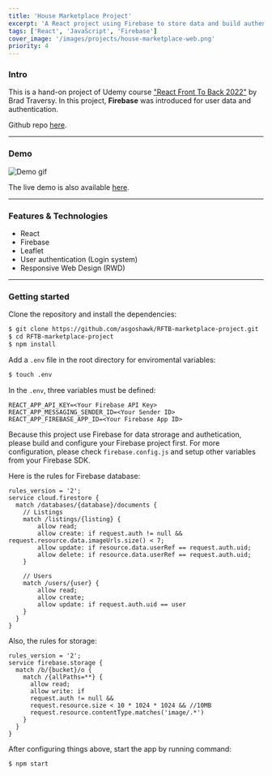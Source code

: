 ```yaml
---
title: 'House Marketplace Project'
excerpt: 'A React project using Firebase to store data and build authentication.'
tags: ['React', 'JavaScript', 'Firebase']
cover_image: '/images/projects/house-marketplace-web.png'
priority: 4
---
```


### Intro

This is a hand-on project of Udemy course ["React Front To Back 2022"](https://www.udemy.com/course/react-front-to-back-2022/) by Brad Traversy. In this project, **Firebase** was introduced for user data and authentication.

Github repo [here](https://github.com/asgoshawk/RFTB-marketplace-project).

---

### Demo

![Demo gif](https://i.imgur.com/RoUFnne.gif)

The live demo is also available [here](https://house-marketplace-asgoshawk.vercel.app/).

---

### Features & Technologies

- React
- Firebase
- Leaflet
- User authentication (Login system)
- Responsive Web Design (RWD)

---

### Getting started

Clone the repository and install the dependencies:

```bash
$ git clone https://github.com/asgoshawk/RFTB-marketplace-project.git
$ cd RFTB-marketplace-project
$ npm install
```

Add a `.env` file in the root directory for enviromental variables:

```bash
$ touch .env
```

In the `.env`, three variables must be defined:

```
REACT_APP_API_KEY=<Your Firebase API Key>
REACT_APP_MESSAGING_SENDER_ID=<Your Sender ID>
REACT_APP_FIREBASE_APP_ID=<Your Firebase App ID>
```

Because this project use Firebase for data strorage and authetication, please build and configure your Firebase project first. For more configuration, please check `firebase.config.js` and setup other variables from your Firebase SDK.

Here is the rules for Firebase database:

```
rules_version = '2';
service cloud.firestore {
  match /databases/{database}/documents {
    // Listings
    match /listings/{listing} {
        allow read;
        allow create: if request.auth != null && request.resource.data.imageUrls.size() < 7;
        allow update: if resource.data.userRef == request.auth.uid;
        allow delete: if resource.data.userRef == request.auth.uid;
    }

    // Users
    match /users/{user} {
    	allow read;
    	allow create;
    	allow update: if request.auth.uid == user
    }
  }
}
```

Also, the rules for storage:

```
rules_version = '2';
service firebase.storage {
  match /b/{bucket}/o {
    match /{allPaths=**} {
      allow read;
      allow write: if
      request.auth != null &&
      request.resource.size < 10 * 1024 * 1024 && //10MB
      request.resource.contentType.matches('image/.*')
    }
  }
}
```

After configuring things above, start the app by running command:

```bash
$ npm start
```
